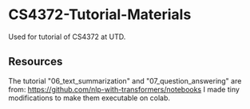 # CS4372-Tutorial-Materials
Used for tutorial of CS4372 at UTD.

## Resources
The tutorial "06_text_summarization" and "07_question_answering" are from: 
https://github.com/nlp-with-transformers/notebooks
I made tiny modifications to make them executable on colab.
